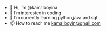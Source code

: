 - 👋 Hi, I’m @kamalboyina
- 👀 I’m interested in coding
- 🌱 I’m currently learning python,java and sql
- 📫 How to reach me kamal.boyin@gmail.com
